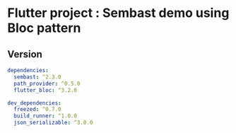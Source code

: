 # Flutter project : Sembast demo using Bloc pattern

## Version
```yaml
dependencies:
  sembast: ^2.3.0
  path_provider: ^0.5.0
  flutter_bloc: ^3.2.0

dev_dependencies:
  freezed: ^0.7.0
  build_runner: ^1.0.0
  json_serializable: ^3.0.0

```
